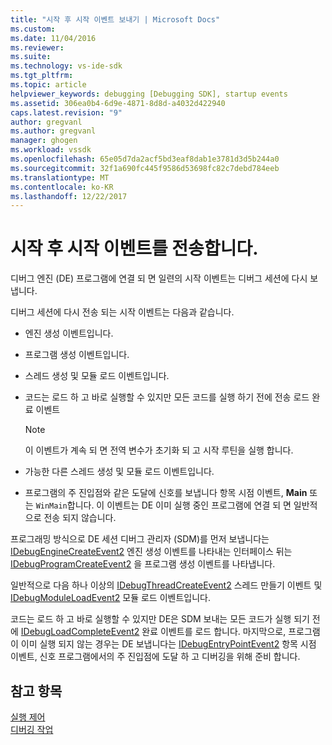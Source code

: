 ```yaml
---
title: "시작 후 시작 이벤트 보내기 | Microsoft Docs"
ms.custom: 
ms.date: 11/04/2016
ms.reviewer: 
ms.suite: 
ms.technology: vs-ide-sdk
ms.tgt_pltfrm: 
ms.topic: article
helpviewer_keywords: debugging [Debugging SDK], startup events
ms.assetid: 306ea0b4-6d9e-4871-8d8d-a4032d422940
caps.latest.revision: "9"
author: gregvanl
ms.author: gregvanl
manager: ghogen
ms.workload: vssdk
ms.openlocfilehash: 65e05d7da2acf5bd3eaf8dab1e3781d3d5b244a0
ms.sourcegitcommit: 32f1a690fc445f9586d53698fc82c7debd784eeb
ms.translationtype: MT
ms.contentlocale: ko-KR
ms.lasthandoff: 12/22/2017
---
```

# <a name="sending-startup-events-after-a-launch"></a>시작 후 시작 이벤트를 전송합니다.
디버그 엔진 (DE) 프로그램에 연결 되 면 일련의 시작 이벤트는 디버그 세션에 다시 보냅니다.  
  
 디버그 세션에 다시 전송 되는 시작 이벤트는 다음과 같습니다.  
  
-   엔진 생성 이벤트입니다.  
  
-   프로그램 생성 이벤트입니다.  
  
-   스레드 생성 및 모듈 로드 이벤트입니다.  
  
-   코드는 로드 하 고 바로 실행할 수 있지만 모든 코드를 실행 하기 전에 전송 로드 완료 이벤트  
  
    > [!NOTE]
    >  이 이벤트가 계속 되 면 전역 변수가 초기화 되 고 시작 루틴을 실행 합니다.  
  
-   가능한 다른 스레드 생성 및 모듈 로드 이벤트입니다.  
  
-   프로그램의 주 진입점와 같은 도달에 신호를 보냅니다 항목 시점 이벤트, **Main** 또는 `WinMain`합니다. 이 이벤트는 DE 이미 실행 중인 프로그램에 연결 되 면 일반적으로 전송 되지 않습니다.  
  
 프로그래밍 방식으로 DE 세션 디버그 관리자 (SDM)를 먼저 보냅니다는 [IDebugEngineCreateEvent2](../../extensibility/debugger/reference/idebugenginecreateevent2.md) 엔진 생성 이벤트를 나타내는 인터페이스 뒤는 [IDebugProgramCreateEvent2](../../extensibility/debugger/reference/idebugprogramcreateevent2.md) 을 프로그램 생성 이벤트를 나타냅니다.  
  
 일반적으로 다음 하나 이상의 [IDebugThreadCreateEvent2](../../extensibility/debugger/reference/idebugthreadcreateevent2.md) 스레드 만들기 이벤트 및 [IDebugModuleLoadEvent2](../../extensibility/debugger/reference/idebugmoduleloadevent2.md) 모듈 로드 이벤트입니다.  
  
 코드는 로드 하 고 바로 실행할 수 있지만 DE은 SDM 보내는 모든 코드가 실행 되기 전에 [IDebugLoadCompleteEvent2](../../extensibility/debugger/reference/idebugloadcompleteevent2.md) 완료 이벤트를 로드 합니다. 마지막으로, 프로그램이 이미 실행 되지 않는 경우는 DE 보냅니다는 [IDebugEntryPointEvent2](../../extensibility/debugger/reference/idebugentrypointevent2.md) 항목 시점 이벤트, 신호 프로그램에서의 주 진입점에 도달 하 고 디버깅을 위해 준비 합니다.  
  
## <a name="see-also"></a>참고 항목  
 [실행 제어](../../extensibility/debugger/control-of-execution.md)   
 [디버깅 작업](../../extensibility/debugger/debugging-tasks.md)